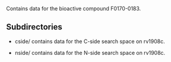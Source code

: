 Contains data for the bioactive compound F0170-0183.

## Subdirectories

- cside/ contains data for the C-side search space on rv1908c.

- nside/ contains data for the N-side search space on rv1908c.

